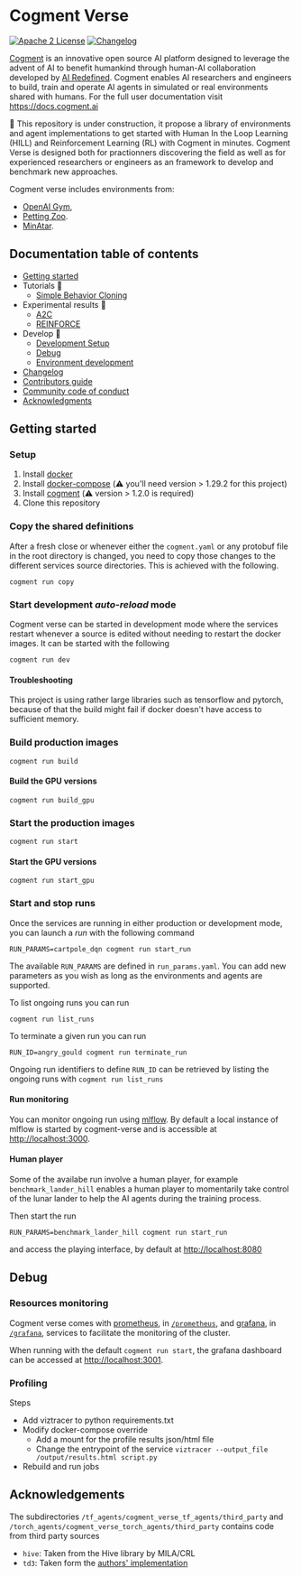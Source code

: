 # Cogment Verse

[![Apache 2 License](https://img.shields.io/badge/license-Apache%202-green?style=flat-square)](./LICENSE) [![Changelog](https://img.shields.io/badge/-Changelog%20-blueviolet?style=flat-square)](./CHANGELOG.md)

[Cogment](https://cogment.ai) is an innovative open source AI platform designed to leverage the advent of AI to benefit humankind through human-AI collaboration developed by [AI Redefined](https://ai-r.com). Cogment enables AI researchers and engineers to build, train and operate AI agents in simulated or real environments shared with humans. For the full user documentation visit <https://docs.cogment.ai>

🚧 This repository is under construction, it propose a library of environments and agent implementations to get started with Human In the Loop Learning (HILL) and Reinforcement Learning (RL) with Cogment in minutes. Cogment Verse is designed both for practionners discovering the field as well as for experienced researchers or engineers as an framework to develop and benchmark new approaches.

Cogment verse includes environments from:

- [OpenAI Gym](https://gym.openai.com),
- [Petting Zoo](https://www.pettingzoo.ml).
- [MinAtar](https://github.com/kenjyoung/MinAtar).

## Documentation table of contents

- [Getting started](#getting-started)
- Tutorials 🚧
  - [Simple Behavior Cloning](/docs/tutorials/simple_bc.md)
- Experimental results 🚧
  - [A2C](/docs/results/a2c.md)
  - [REINFORCE](/docs/results/REINFORCE.md)
- Develop 🚧
  - [Development Setup](/docs/development_setup.md)
  - [Debug](#debug)
  - [Environment development](/docs/environment.md)
- [Changelog](/CHANGELOG.md)
- [Contributors guide](/CONTRIBUTING.md)
- [Community code of conduct](/CODE_OF_CONDUCT.md)
- [Acknowledgments](#acknowledgements)

## Getting started

### Setup

1. Install [docker](https://docs.docker.com/desktop/#download-and-install)
2. Install [docker-compose](https://docs.docker.com/compose/install/#install-compose) (⚠️ you'll need version > 1.29.2 for this project)
3. Install [cogment](https://docs.cogment.ai/introduction/installation/) (⚠️ version > 1.2.0 is required)
4. Clone this repository

### Copy the shared definitions

After a fresh close or whenever either the `cogment.yaml` or any protobuf file in the root directory is changed, you need to copy those changes to the different services source directories. This is achieved with the following.

```console
cogment run copy
```
### Start development _auto-reload_ mode

Cogment verse can be started in development mode where the services restart whenever a source is edited without needing to restart the docker images. It can be started with the following

```console
cogment run dev
```

#### Troubleshooting

This project is using rather large libraries such as tensorflow and pytorch, because of that the build might fail if docker doesn't have access to sufficient memory.

### Build production images

```console
cogment run build
```
#### Build the GPU versions

```console
cogment run build_gpu
```

### Start the production images

```console
cogment run start
```

#### Start the GPU versions

```console
cogment run start_gpu
```

### Start and stop runs

Once the services are running in either production or development mode, you can launch a _run_ with the following command

```console
RUN_PARAMS=cartpole_dqn cogment run start_run
```

The available `RUN_PARAMS` are defined in `run_params.yaml`. You can add new parameters as you wish as long as the environments and agents are supported.

To list ongoing runs you can run

```console
cogment run list_runs
```

To terminate a given run you can run

```console
RUN_ID=angry_gould cogment run terminate_run
```

Ongoing run identifiers to define `RUN_ID` can be retrieved by listing the ongoing runs with `cogment run list_runs`

#### Run monitoring

You can monitor ongoing run using [mlflow](https://mlflow.org). By default a local instance of mlflow is started by cogment-verse and is accessible at <http://localhost:3000>.

#### Human player

Some of the availabe run involve a human player, for example `benchmark_lander_hill` enables a human player to momentarily take control of the lunar lander to help the AI agents during the training process.

Then start the run

```console
RUN_PARAMS=benchmark_lander_hill cogment run start_run
```

and access the playing interface, by default at <http://localhost:8080>

## Debug

### Resources monitoring

Cogment verse comes with [prometheus](https://prometheus.io), in [`/prometheus`](/prometheus), and [grafana](https://grafana.com), in [`/grafana`](/grafana), services to facilitate the monitoring of the cluster.

When running with the default `cogment run start`, the grafana dashboard can be accessed at <http://localhost:3001>.

### Profiling

Steps

- Add viztracer to python requirements.txt
- Modify docker-compose override
  - Add a mount for the profile results json/html file
  - Change the entrypoint of the service `viztracer --output_file /output/results.html script.py`
- Rebuild and run jobs

## Acknowledgements

The subdirectories `/tf_agents/cogment_verse_tf_agents/third_party` and `/torch_agents/cogment_verse_torch_agents/third_party` contains code from third party sources

- `hive`: Taken from the Hive library by MILA/CRL
- `td3`: Taken form the [authors' implementation](https://github.com/sfujim/TD3)
